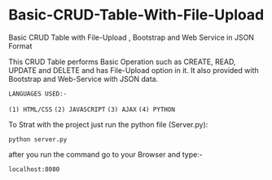 # Basic-CRUD-Table-With-File-Upload
Basic CRUD Table with File-Upload , Bootstrap and Web Service in JSON Format 

This CRUD Table performs Basic Operation such as CREATE, READ, UPDATE and DELETE and has File-Upload option in it.
It also provided with Bootstrap and Web-Service with JSON data.

`LANGUAGES USED:-`

`(1) HTML/CSS`
`(2) JAVASCRIPT`
`(3) AJAX`
`(4) PYTHON`


To Strat with the project just run the python file (Server.py):

`python server.py`

after you run the command go to your Browser and type:-

`localhost:8080`


